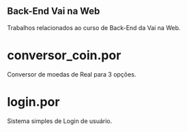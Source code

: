 ## Back-End Vai na Web

Trabalhos relacionados ao curso de Back-End da Vai na Web.

# conversor_coin.por
Conversor de moedas de Real para 3 opções.

# login.por
Sistema simples de Login de usuário.